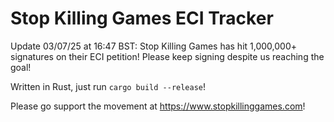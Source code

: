 # Stop Killing Games ECI Tracker

Update 03/07/25 at 16:47 BST: Stop Killing Games has hit 1,000,000+ signatures on their ECI petition! Please keep signing despite us reaching the goal!

Written in Rust, just run `cargo build --release`!

Please go support the movement at https://www.stopkillinggames.com!
